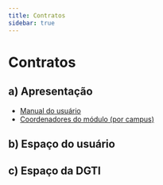 ```yaml
---
title: Contratos
sidebar: true
---
```


# Contratos

## a) Apresentação

* [Manual do usuário](http://docs.dgti.ifce.edu.br/doku.php?id=sistemas:suap:contratos:manualdousuario)
* [Coordenadores do módulo (por campus)](http://docs.dgti.ifce.edu.br/doku.php?id=sistemas:suap:contratos:manualdousuario)

## b) Espaço do usuário

## c) Espaço da DGTI